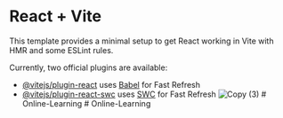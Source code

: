 # React + Vite

This template provides a minimal setup to get React working in Vite with HMR and some ESLint rules.

Currently, two official plugins are available:

- [@vitejs/plugin-react](https://github.com/vitejs/vite-plugin-react/blob/main/packages/plugin-react/README.md) uses [Babel](https://babeljs.io/) for Fast Refresh
- [@vitejs/plugin-react-swc](https://github.com/vitejs/vite-plugin-react-swc) uses [SWC](https://swc.rs/) for Fast Refresh
![Copy (3)](https://github.com/Zhully18/react-educational-website-starter/assets/147246540/7033845e-8c82-4947-833f-672d4b55e78a)
#   O n l i n e - L e a r n i n g  
 #   O n l i n e - L e a r n i n g  
 